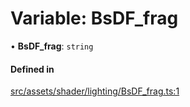 # Variable: BsDF\_frag

• **BsDF\_frag**: `string`

#### Defined in

[src/assets/shader/lighting/BsDF_frag.ts:1](https://github.com/Orillusion/orillusion/blob/main/src/assets/shader/lighting/BsDF_frag.ts#L1)
